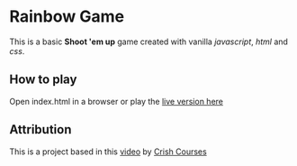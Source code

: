 # Rainbow Game

This is a basic **Shoot 'em up** game created with vanilla *javascript*, *html* and *css*.

## How to play

Open index.html in a browser or play the [live version here]()

## Attribution 

This is a project based in this [video](https://www.youtube.com/watch?v=eI9idPTT0c4) by [Crish Courses](https://www.youtube.com/c/ChrisCourses)
